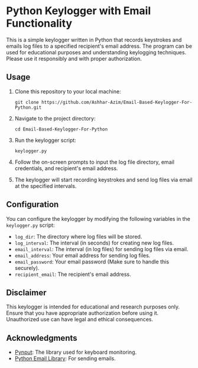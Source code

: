 
# Python Keylogger with Email Functionality

This is a simple keylogger written in Python that records keystrokes and emails log files to a specified recipient's email address. The program can be used for educational purposes and understanding keylogging techniques. Please use it responsibly and with proper authorization.

## Usage

1. Clone this repository to your local machine:

   ```shell
   git clone https://github.com/Ashhar-Azim/Email-Based-Keylogger-For-Python.git
   ``` 

2. Navigate to the project directory:

   ```shell
   cd Email-Based-Keylogger-For-Python
   ```

3. Run the keylogger script:

   ```shell
   keylogger.py
   ```

4. Follow the on-screen prompts to input the log file directory, email credentials, and recipient's email address.

5. The keylogger will start recording keystrokes and send log files via email at the specified intervals.

## Configuration

You can configure the keylogger by modifying the following variables in the `keylogger.py` script:

- `log_dir`: The directory where log files will be stored.
- `log_interval`: The interval (in seconds) for creating new log files.
- `email_interval`: The interval (in log files) for sending log files via email.
- `email_address`: Your email address for sending log files.
- `email_password`: Your email password (Make sure to handle this securely).
- `recipient_email`: The recipient's email address.

## Disclaimer

This keylogger is intended for educational and research purposes only. Ensure that you have appropriate authorization before using it. Unauthorized use can have legal and ethical consequences.

## Acknowledgments

- [Pynput](https://pypi.org/project/pynput/): The library used for keyboard monitoring.
- [Python Email Library](https://docs.python.org/3/library/email.html): For sending emails.
